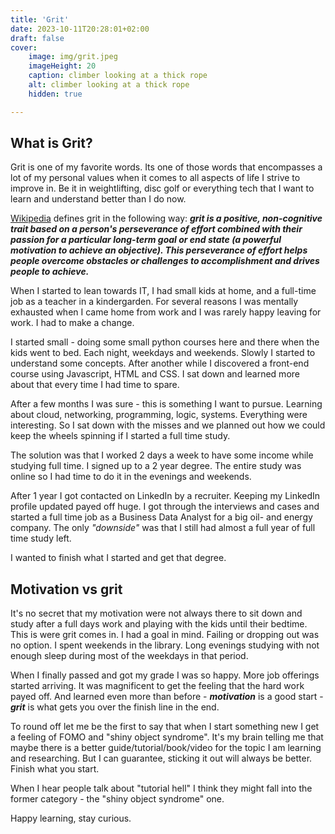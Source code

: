 ```yaml
---
title: 'Grit'
date: 2023-10-11T20:28:01+02:00
draft: false
cover:
    image: img/grit.jpeg
    imageHeight: 20
    caption: climber looking at a thick rope
    alt: climber looking at a thick rope
    hidden: true

---
```


## What is Grit?

Grit is one of my favorite words. Its one of those words that encompasses a lot of my personal values when it comes to all aspects of life I strive to improve in. Be it in weightlifting, disc golf or everything tech that I want to learn and understand better than I do now.

[Wikipedia](https://en.wikipedia.org/wiki/Grit_(personality_trait)) defines grit in the following way:
***grit is a positive, non-cognitive trait based on a person's perseverance of effort combined with their passion for a particular long-term goal or end state (a powerful motivation to achieve an objective). This perseverance of effort helps people overcome obstacles or challenges to accomplishment and drives people to achieve.***

When I started to lean towards IT, I had small kids at home, and a full-time job as a teacher in a kindergarden. For several reasons I was mentally exhausted when I came home from work and I was rarely happy leaving for work. I had to make a change.

I started small - doing some small python courses here and there when the kids went to bed. Each night, weekdays and weekends. Slowly I started to understand some concepts. After another while I discovered a front-end course using Javascript, HTML and CSS. I sat down and learned more about that every time I had time to spare.

After a few months I was sure - this is something I want to pursue. Learning about cloud, networking, programming, logic, systems. Everything were interesting. So I sat down with the misses and we planned out how we could keep the wheels spinning if I started a full time study.

The solution was that I worked 2 days a week to have some income while studying full time. I signed up to a 2 year degree. The entire study was online so I had time to do it in the evenings and weekends.

After 1 year I got contacted on LinkedIn by a recruiter. Keeping my LinkedIn profile updated payed off huge. I got through the interviews and cases and started a full time job as a Business Data Analyst for a big oil- and energy company. The only _"downside"_ was that I still had almost a full year of full time study left.

I wanted to finish what I started and get that degree.

## Motivation vs grit

It's no secret that my motivation were not always there to sit down and study after a full days work and playing with the kids until their bedtime. This is were grit comes in. I had a goal in mind. Failing or dropping out was no option.
I spent weekends in the library. Long evenings studying with not enough sleep during most of the weekdays in that period.

When I finally passed and got my grade I was so happy. More job offerings started arriving. It was magnificent to get the feeling that the hard work payed off.
And learned even more than before - ***motivation*** is a good start - ***grit*** is what gets you over the finish line in the end.

To round off let me be the first to say that when I start something new I get a feeling of FOMO and "shiny object syndrome". It's my brain telling me that maybe there is a better guide/tutorial/book/video for the topic I am learning and researching. But I can guarantee, sticking it out will always be better. Finish what you start.

When I hear people talk about "tutorial hell" I think they might fall into the former category - the "shiny object syndrome" one.

Happy learning, stay curious.



